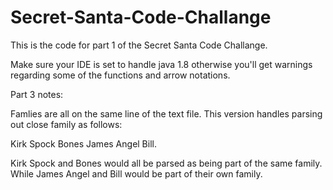 # Secret-Santa-Code-Challange
This is the code for part 1 of the Secret Santa Code Challange.

Make sure your IDE is set to handle java 1.8 otherwise you'll get warnings regarding some of the functions and arrow notations.


Part 3 notes:

Famlies are all on the same line of the text file.
This version handles parsing out close family as follows:

Kirk Spock Bones
James Angel Bill.

Kirk Spock and Bones would all be parsed as being part of the same family. While James Angel and Bill would be part of their own family.